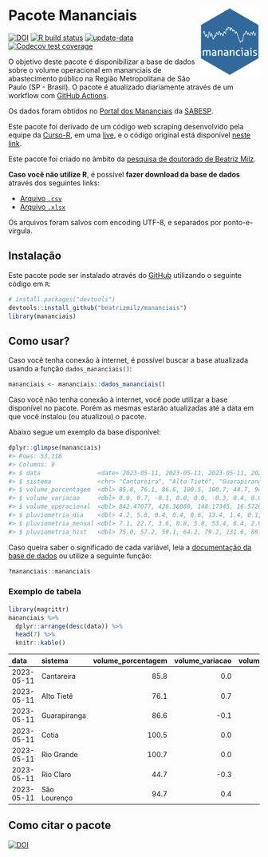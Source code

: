 
<!-- README.md is generated from README.Rmd. Please edit that file -->

# Pacote Mananciais <img src="man/figures/hexlogo.png" align="right" width = "120px"/>

<!-- badges: start -->

[![DOI](https://zenodo.org/badge/DOI/10.5281/zenodo.4733056.svg)](https://doi.org/10.5281/zenodo.4733056)
[![R build
status](https://github.com/beatrizmilz/mananciais/workflows/R-CMD-check/badge.svg)](https://github.com/beatrizmilz/mananciais/actions)
[![update-data](https://github.com/beatrizmilz/mananciais/actions/workflows/2-update_data.yaml/badge.svg)](https://github.com/beatrizmilz/mananciais/actions/workflows/2-update_data.yaml)
[![Codecov test
coverage](https://codecov.io/gh/beatrizmilz/mananciais/branch/master/graph/badge.svg)](https://codecov.io/gh/beatrizmilz/mananciais?branch=master)
<!-- badges: end -->

O objetivo deste pacote é disponibilizar a base de dados sobre o volume
operacional em mananciais de abastecimento público na Região
Metropolitana de São Paulo (SP - Brasil). O pacote é atualizado
diariamente através de um workflow com [GitHub
Actions](https://github.com/beatrizmilz/mananciais/actions).

Os dados foram obtidos no [Portal dos
Mananciais](http://mananciais.sabesp.com.br/Situacao) da
[SABESP](http://site.sabesp.com.br/site/Default.aspx).

Este pacote foi derivado de um código web scraping desenvolvido pela
equipe da [Curso-R](https://www.curso-r.com/), em uma
[live](https://youtu.be/jvZIxrMmOcQ), e o código original está
disponível [neste
link](https://github.com/curso-r/lives/blob/master/drafts/20200730_scraper_sabesp.R).

Este pacote foi criado no âmbito da [pesquisa de doutorado de Beatriz
Milz](https://beatrizmilz.github.io/tese/).

**Caso você não utilize R**, é possível **fazer download da base de
dados** através dos seguintes links:

- [Arquivo
  `.csv`](https://github.com/beatrizmilz/mananciais/raw/master/inst/extdata/mananciais.csv)
- [Arquivo
  `.xlsx`](https://github.com/beatrizmilz/mananciais/blob/master/inst/extdata/mananciais.xlsx?raw=true)

Os arquivos foram salvos com encoding UTF-8, e separados por
ponto-e-vírgula.

## Instalação

Este pacote pode ser instalado através do [GitHub](https://github.com/)
utilizando o seguinte código em `R`:

``` r
# install.packages("devtools")
devtools::install_github("beatrizmilz/mananciais")
library(mananciais)
```

## Como usar?

Caso você tenha conexão à internet, é possível buscar a base atualizada
usando a função `dados_mananciais()`:

``` r
mananciais <- mananciais::dados_mananciais() 
```

Caso você não tenha conexão à internet, você pode utilizar a base
disponível no pacote. Porém as mesmas estarão atualizadas até a data em
que você instalou (ou atualizou) o pacote.

Abaixo segue um exemplo da base disponível:

``` r
dplyr::glimpse(mananciais)
#> Rows: 53,118
#> Columns: 8
#> $ data                <date> 2023-05-11, 2023-05-11, 2023-05-11, 2023-05-11, 2…
#> $ sistema             <chr> "Cantareira", "Alto Tietê", "Guarapiranga", "Cotia…
#> $ volume_porcentagem  <dbl> 85.8, 76.1, 86.6, 100.5, 100.7, 44.7, 94.7, 85.8, …
#> $ volume_variacao     <dbl> 0.0, 0.7, -0.1, 0.0, 0.0, -0.3, 0.4, 0.0, 0.4, -0.…
#> $ volume_operacional  <dbl> 842.47077, 426.36080, 148.17345, 16.57209, 112.947…
#> $ pluviometria_dia    <dbl> 4.2, 5.8, 0.4, 0.4, 0.6, 13.4, 1.4, 0.1, 14.4, 2.2…
#> $ pluviometria_mensal <dbl> 7.1, 22.7, 3.6, 0.8, 5.8, 53.4, 6.4, 2.9, 16.9, 3.…
#> $ pluviometria_hist   <dbl> 75.0, 57.2, 59.1, 64.2, 79.2, 131.6, 88.6, 75.0, 5…
```

Caso queira saber o significado de cada variável, leia a [documentação
da base de
dados](https://beatrizmilz.github.io/mananciais/reference/mananciais.html)
ou utilize a seguinte função:

``` r
?mananciais::mananciais
```

### Exemplo de tabela

``` r
library(magrittr)
mananciais %>% 
  dplyr::arrange(desc(data)) %>% 
  head(7) %>%
  knitr::kable()
```

| data       | sistema      | volume_porcentagem | volume_variacao | volume_operacional | pluviometria_dia | pluviometria_mensal | pluviometria_hist |
|:-----------|:-------------|-------------------:|----------------:|-------------------:|-----------------:|--------------------:|------------------:|
| 2023-05-11 | Cantareira   |               85.8 |             0.0 |          842.47077 |              4.2 |                 7.1 |              75.0 |
| 2023-05-11 | Alto Tietê   |               76.1 |             0.7 |          426.36080 |              5.8 |                22.7 |              57.2 |
| 2023-05-11 | Guarapiranga |               86.6 |            -0.1 |          148.17345 |              0.4 |                 3.6 |              59.1 |
| 2023-05-11 | Cotia        |              100.5 |             0.0 |           16.57209 |              0.4 |                 0.8 |              64.2 |
| 2023-05-11 | Rio Grande   |              100.7 |             0.0 |          112.94709 |              0.6 |                 5.8 |              79.2 |
| 2023-05-11 | Rio Claro    |               44.7 |            -0.3 |            6.11243 |             13.4 |                53.4 |             131.6 |
| 2023-05-11 | São Lourenço |               94.7 |             0.4 |           84.12258 |              1.4 |                 6.4 |              88.6 |

## Como citar o pacote

[![DOI](https://zenodo.org/badge/DOI/10.5281/zenodo.4733056.svg)](https://doi.org/10.5281/zenodo.4733056)
